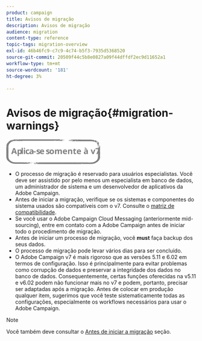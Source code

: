 ```yaml
---
product: campaign
title: Avisos de migração
description: Avisos de migração
audience: migration
content-type: reference
topic-tags: migration-overview
exl-id: 46b46fc9-c7c9-4c74-b5f3-7935d5368520
source-git-commit: 20509f44c5b8e0827a09f44dffdf2ec9d11652a1
workflow-type: tm+mt
source-wordcount: '181'
ht-degree: 3%

---
```


# Avisos de migração{#migration-warnings}

![](../../assets/v7-only.svg)

* O processo de migração é reservado para usuários especialistas. Você deve ser assistido por pelo menos um especialista em banco de dados, um administrador de sistema e um desenvolvedor de aplicativos da Adobe Campaign.
* Antes de iniciar a migração, verifique se os sistemas e componentes do sistema usados são compatíveis com o v7. Consulte o [matriz de compatibilidade](../../rn/using/compatibility-matrix.md).
* Se você usar o Adobe Campaign Cloud Messaging (anteriormente mid-sourcing), entre em contato com a Adobe Campaign antes de iniciar todo o procedimento de migração.
* Antes de iniciar um processo de migração, você **must** faça backup dos seus dados.
* O processo de migração pode levar vários dias para ser concluído.
* O Adobe Campaign v7 é mais rigoroso que as versões 5.11 e 6.02 em termos de configuração. Isso é principalmente para evitar problemas como corrupção de dados e preservar a integridade dos dados no banco de dados. Consequentemente, certas funções oferecidas na v5.11 e v6.02 podem não funcionar mais no v7 e podem, portanto, precisar ser adaptadas após a migração. Antes de colocar em produção qualquer item, sugerimos que você teste sistematicamente todas as configurações, especialmente os workflows necessários para usar o Adobe Campaign.

>[!NOTE]
>
>Você também deve consultar o [Antes de iniciar a migração](../../migration/using/before-starting-migration.md) seção.
